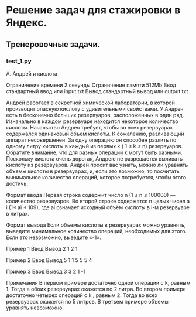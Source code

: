 # Решение задач для стажировки в Яндекс.

## Тренеровочные задачи.

### test_1.py

A. Андрей и кислота

Ограничение времени	2 секунды
Ограничение памяти	512Mb
Ввод	стандартный ввод или input.txt
Вывод	стандартный вывод или output.txt

Андрей работает в секретной химической лаборатории, в которой производят опасную кислоту с удивительными свойствами. У Андрея есть n бесконечно больших резервуаров, расположенных в один ряд. Изначально в каждом резервуаре находится некоторое количество кислоты. Начальство Андрея требует, чтобы во всех резервуарах содержался одинаковый объем кислоты. К сожалению, разливающий аппарат несовершенен. За одну операцию он способен разлить по одному литру кислоты в каждый из первых k ( 1 ≤ k ≤ n) резервуаров. Обратите внимание, что для разных операций k могут быть разными. Поскольку кислота очень дорогая, Андрею не разрешается выливать кислоту из резервуаров. Андрей просит вас узнать, можно ли уравнять объемы кислоты в резервуарах, и, если это возможно, то посчитать минимальное количество операций, которое потребуется, чтобы этого достичь.

Формат ввода
Первая строка содержит число n (1 ≤ n ≤ 100000) — количество резервуаров.
Во второй строке содержатся n целых чисел a i (1≤ ai ≤ 109), где ai означает исходный объём кислоты в i-м резервуаре в литрах.

Формат вывода
Если объемы кислоты в резервуарах можно уравнять, выведите минимальное количество операций, необходимых для этого.
Если это невозможно, выведите «-1».

Пример 1
Ввод	        Вывод
2
1 2             1

Пример 2
Ввод	        Вывод
5
1 1 5 5 5       4

Пример 3
Ввод	        Вывод
3
3 2 1           -1

Примечания
В первом примере достаточно одной операции с  k, равным 1. Тогда в обоих резервуарах окажется по 2 литра.
Во втором примере достаточно четырех операций с  k , равным 2. Тогда во всех резервуарах окажется по 5 литров.
В третьем примере объемы уравнять невозможно.